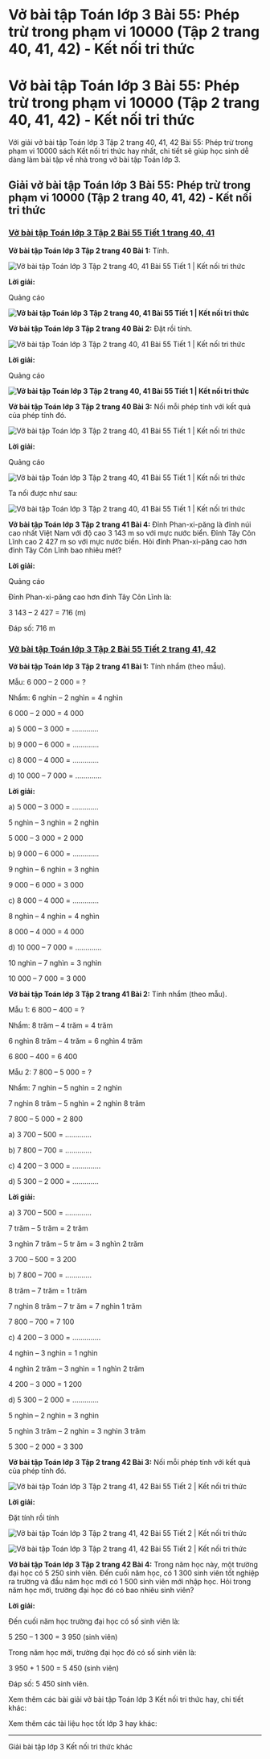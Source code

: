 # Vở bài tập Toán lớp 3 Bài 55: Phép trừ trong phạm vi 10000 (Tập 2 trang 40, 41, 42) - Kết nối tri thức

# Vở bài tập Toán lớp 3 Bài 55: Phép trừ trong phạm vi 10000 (Tập 2 trang 40, 41, 42) - Kết nối tri thức

Với giải vở bài tập Toán lớp 3 Tập 2 trang 40, 41, 42 Bài 55: Phép trừ trong phạm vi 10000 sách Kết nối tri thức hay nhất, chi tiết sẽ giúp học sinh dễ dàng làm bài tập về nhà trong vở bài tập Toán lớp 3.

## Giải vở bài tập Toán lớp 3 Bài 55: Phép trừ trong phạm vi 10000 (Tập 2 trang 40, 41, 42) - Kết nối tri thức

### [**Vở bài tập Toán lớp 3 Tập 2 Bài 55 Tiết 1 trang 40, 41**](https://vietjack.com/vbt-toan-3-kn/bai-55-tiet-1-trang-40-41-tap-2.jsp)

**Vở bài tập Toán lớp 3 Tập 2 trang 40 Bài 1:** Tính.

![Vở bài tập Toán lớp 3 Tập 2 trang 40, 41 Bài 55 Tiết 1 | Kết nối tri thức](https://vietjack.com/vbt-toan-3-kn/images/bai-55-tiet-1-trang-40-41-tap-2-153526.PNG)

**Lời giải:**

Quảng cáo

**![Vở bài tập Toán lớp 3 Tập 2 trang 40, 41 Bài 55 Tiết 1 | Kết nối tri thức](https://vietjack.com/vbt-toan-3-kn/images/bai-55-tiet-1-trang-40-41-tap-2-153529.PNG)**

**Vở bài tập Toán lớp 3 Tập 2 trang 40 Bài 2:** Đặt rồi tính.

![Vở bài tập Toán lớp 3 Tập 2 trang 40, 41 Bài 55 Tiết 1 | Kết nối tri thức](https://vietjack.com/vbt-toan-3-kn/images/bai-55-tiet-1-trang-40-41-tap-2-153530.PNG)

**Lời giải:**

Quảng cáo

**![Vở bài tập Toán lớp 3 Tập 2 trang 40, 41 Bài 55 Tiết 1 | Kết nối tri thức](https://vietjack.com/vbt-toan-3-kn/images/bai-55-tiet-1-trang-40-41-tap-2-153531.PNG)**

**Vở bài tập Toán lớp 3 Tập 2 trang 40 Bài 3:** Nối mỗi phép tính với kết quả của phép tính đó.

![Vở bài tập Toán lớp 3 Tập 2 trang 40, 41 Bài 55 Tiết 1 | Kết nối tri thức](https://vietjack.com/vbt-toan-3-kn/images/bai-55-tiet-1-trang-40-41-tap-2-153532.PNG)

**Lời giải:**

Quảng cáo

![Vở bài tập Toán lớp 3 Tập 2 trang 40, 41 Bài 55 Tiết 1 | Kết nối tri thức](https://vietjack.com/vbt-toan-3-kn/images/bai-55-tiet-1-trang-40-41-tap-2-153533.PNG)

Ta nối được như sau:

![Vở bài tập Toán lớp 3 Tập 2 trang 40, 41 Bài 55 Tiết 1 | Kết nối tri thức](https://vietjack.com/vbt-toan-3-kn/images/bai-55-tiet-1-trang-40-41-tap-2-153534.PNG)

**Vở bài tập Toán lớp 3 Tập 2 trang 41 Bài 4:** Đỉnh Phan-xi-păng là đỉnh núi cao nhất Việt Nam với độ cao 3 143 m so với mực nước biển. Đỉnh Tây Côn Lĩnh cao 2 427 m so với mực nước biển. Hỏi đỉnh Phan-xi-păng cao hơn đỉnh Tây Côn Lĩnh bao nhiêu mét?

**Lời giải:**

Quảng cáo

Đỉnh Phan-xi-păng cao hơn đỉnh Tây Côn Lĩnh là:

3 143 – 2 427 = 716 (m)

Đáp số: 716 m

### [**Vở bài tập Toán lớp 3 Tập 2 Bài 55 Tiết 2 trang 41, 42**](https://vietjack.com/vbt-toan-3-kn/bai-55-tiet-2-trang-41-42-tap-2.jsp)

**Vở bài tập Toán lớp 3 Tập 2 trang 41 Bài 1:** Tính nhẩm (theo mẫu).

Mẫu: 6 000 – 2 000 = ?

Nhẩm: 6 nghìn – 2 nghìn = 4 nghìn

6 000 – 2 000 = 4 000

a) 5 000 – 3 000 = ………….

b) 9 000 – 6 000 = ………….

c) 8 000 – 4 000 = ………….

d) 10 000 – 7 000 = ………….

**Lời giải:**

a) 5 000 – 3 000 = ………….

5 nghìn – 3 nghìn = 2 nghìn

5 000 – 3 000 = 2 000

b) 9 000 – 6 000 = ………….

9 nghìn – 6 nghìn = 3 nghìn

9 000 – 6 000 = 3 000

c) 8 000 – 4 000 = ………….

8 nghìn – 4 nghìn = 4 nghìn

8 000 – 4 000 = 4 000

d) 10 000 – 7 000 = ………….

10 nghìn – 7 nghìn = 3 nghìn

10 000 – 7 000 = 3 000

**Vở bài tập Toán lớp 3 Tập 2 trang 41 Bài 2:** Tính nhẩm (theo mẫu).

Mẫu 1: 6 800 – 400 = ?

Nhẩm: 8 trăm – 4 trăm = 4 trăm

6 nghìn 8 trăm – 4 trăm = 6 nghìn 4 trăm

6 800 – 400 = 6 400

Mẫu 2: 7 800 – 5 000 = ?

Nhẩm: 7 nghìn – 5 nghìn = 2 nghìn

7 nghìn 8 trăm – 5 nghìn = 2 nghìn 8 trăm

7 800 – 5 000 = 2 800

a) 3 700 – 500 = ………….

b) 7 800 – 700 = ………….

c) 4 200 – 3 000 = …………..

d) 5 300 – 2 000 = ………….

**Lời giải:**

a) 3 700 – 500 = ………….

7 trăm – 5 trăm = 2 trăm

3 nghìn 7 trăm – 5 tr ăm = 3 nghìn 2 trăm

3 700 – 500 = 3 200

b) 7 800 – 700 = ………….

8 trăm – 7 trăm = 1 trăm

7 nghìn 8 trăm – 7 tr ăm = 7 nghìn 1 trăm

7 800 – 700 = 7 100

c) 4 200 – 3 000 = …………..

4 nghìn – 3 nghìn = 1 nghìn

4 nghìn 2 trăm – 3 nghìn = 1 nghìn 2 trăm

4 200 – 3 000 = 1 200

d) 5 300 – 2 000 = ………….

5 nghìn – 2 nghìn = 3 nghìn

5 nghìn 3 trăm – 2 nghìn = 3 nghìn 3 trăm

5 300 – 2 000 = 3 300

**Vở bài tập Toán lớp 3 Tập 2 trang 42 Bài 3:** Nối mỗi phép tính với kết quả của phép tính đó.

![Vở bài tập Toán lớp 3 Tập 2 trang 41, 42 Bài 55 Tiết 2 | Kết nối tri thức](https://vietjack.com/vbt-toan-3-kn/images/bai-55-tiet-2-trang-41-42-tap-2-153535.PNG)

**Lời giải:**

Đặt tính rồi tính

![Vở bài tập Toán lớp 3 Tập 2 trang 41, 42 Bài 55 Tiết 2 | Kết nối tri thức](https://vietjack.com/vbt-toan-3-kn/images/bai-55-tiet-2-trang-41-42-tap-2-153536.PNG)

![Vở bài tập Toán lớp 3 Tập 2 trang 41, 42 Bài 55 Tiết 2 | Kết nối tri thức](https://vietjack.com/vbt-toan-3-kn/images/bai-55-tiet-2-trang-41-42-tap-2-153537.PNG)

**Vở bài tập Toán lớp 3 Tập 2 trang 42 Bài 4:** Trong năm học này, một trường đại học có 5 250 sinh viên. Đến cuối năm học, có 1 300 sinh viên tốt nghiệp ra trường và đầu năm học mới có 1 500 sinh viên mới nhập học. Hỏi trong năm học mới, trường đại học đó có bao nhiêu sinh viên?

**Lời giải:**

Đến cuối năm học trường đại học có số sinh viên là:

5 250 – 1 300 = 3 950 (sinh viên)

Trong năm học mới, trường đại học đó có số sinh viên là:

3 950 + 1 500 = 5 450 (sinh viên)

Đáp số: 5 450 sinh viên.

Xem thêm các bài giải vở bài tập Toán lớp 3 Kết nối tri thức hay, chi tiết khác:

Xem thêm các tài liệu học tốt lớp 3 hay khác:

* * *

Giải bài tập lớp 3 Kết nối tri thức khác

